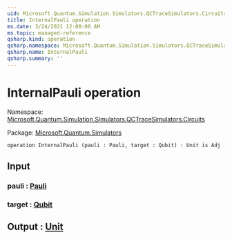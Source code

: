 ```yaml
---
uid: Microsoft.Quantum.Simulation.Simulators.QCTraceSimulators.Circuits.InternalPauli
title: InternalPauli operation
ms.date: 3/24/2021 12:00:00 AM
ms.topic: managed-reference
qsharp.kind: operation
qsharp.namespace: Microsoft.Quantum.Simulation.Simulators.QCTraceSimulators.Circuits
qsharp.name: InternalPauli
qsharp.summary: ''
---
```


# InternalPauli operation

Namespace: [Microsoft.Quantum.Simulation.Simulators.QCTraceSimulators.Circuits](xref:Microsoft.Quantum.Simulation.Simulators.QCTraceSimulators.Circuits)

Package: [Microsoft.Quantum.Simulators](https://nuget.org/packages/Microsoft.Quantum.Simulators)




```qsharp
operation InternalPauli (pauli : Pauli, target : Qubit) : Unit is Adj
```


## Input

### pauli : [Pauli](xref:microsoft.quantum.lang-ref.pauli)




### target : [Qubit](xref:microsoft.quantum.lang-ref.qubit)





## Output : [Unit](xref:microsoft.quantum.lang-ref.unit)

